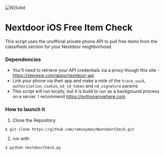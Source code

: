 ![N|Solid](https://github.com/mgp25/Instagram-API/raw/master/examples/assets/instagram.png)

# Nextdoor iOS Free Item Check


This script uses the unofficial private phone API to pull free items from the classifieds section for your Nextdoor neighborhood.

### Dependencies

 - You'll need to retrieve your API credentials via a proxy though this site - https://stevesie.com/apps/nextdoor-api
 - Link your phone via their app and make a note of the `trace_uuid`, `authorization`, `cookie`, `nd_id_token` and `nd_signature` params
 - This script will run locally, but it is build to run as a background process on a server. I recommend https://pythonanywhere.com

### How to launch it

1. Clone the Repository
```sh
$ git clone https://github.com/ramsaymax/NextdoorCheck.git
```
2. run with
```sh
$ python nextdoorCheck.py
```
